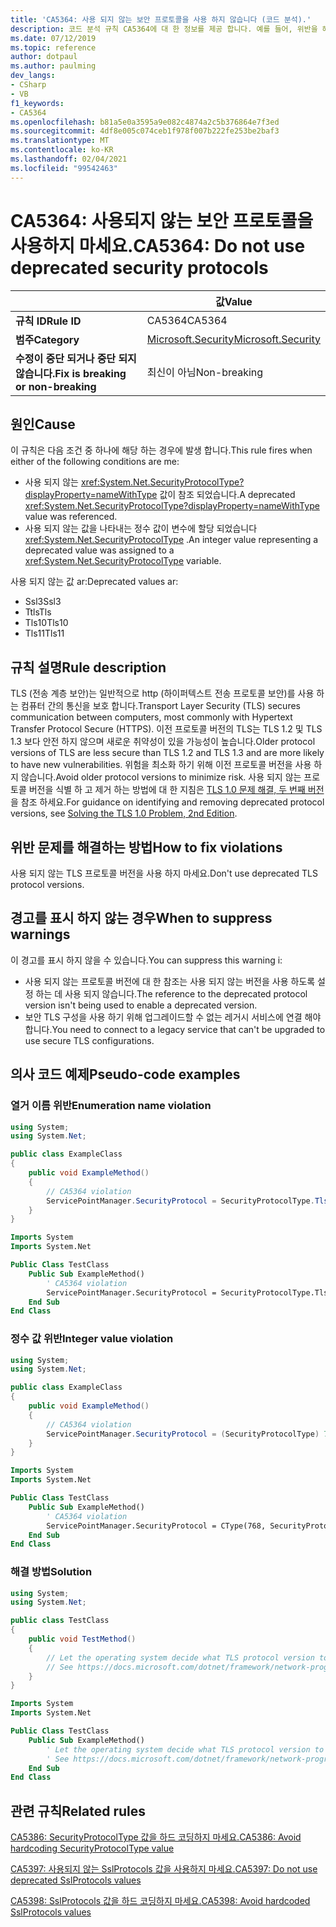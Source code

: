 ```yaml
---
title: 'CA5364: 사용 되지 않는 보안 프로토콜을 사용 하지 않습니다 (코드 분석).'
description: 코드 분석 규칙 CA5364에 대 한 정보를 제공 합니다. 예를 들어, 위반을 해결 하는 방법, 위반 하는 경우를 포함 합니다.
ms.date: 07/12/2019
ms.topic: reference
author: dotpaul
ms.author: paulming
dev_langs:
- CSharp
- VB
f1_keywords:
- CA5364
ms.openlocfilehash: b81a5e0a3595a9e082c4874a2c5b376864e7f3ed
ms.sourcegitcommit: 4df8e005c074ceb1f978f007b222fe253be2baf3
ms.translationtype: MT
ms.contentlocale: ko-KR
ms.lasthandoff: 02/04/2021
ms.locfileid: "99542463"
---
```

# <a name="ca5364-do-not-use-deprecated-security-protocols"></a><span data-ttu-id="83807-103">CA5364: 사용되지 않는 보안 프로토콜을 사용하지 마세요.</span><span class="sxs-lookup"><span data-stu-id="83807-103">CA5364: Do not use deprecated security protocols</span></span>

| | <span data-ttu-id="83807-104">값</span><span class="sxs-lookup"><span data-stu-id="83807-104">Value</span></span> |
|-|-|
| <span data-ttu-id="83807-105">**규칙 ID**</span><span class="sxs-lookup"><span data-stu-id="83807-105">**Rule ID**</span></span> |<span data-ttu-id="83807-106">CA5364</span><span class="sxs-lookup"><span data-stu-id="83807-106">CA5364</span></span>|
| <span data-ttu-id="83807-107">**범주**</span><span class="sxs-lookup"><span data-stu-id="83807-107">**Category**</span></span> |[<span data-ttu-id="83807-108">Microsoft.Security</span><span class="sxs-lookup"><span data-stu-id="83807-108">Microsoft.Security</span></span>](security-warnings.md)|
| <span data-ttu-id="83807-109">**수정이 중단 되거나 중단 되지 않습니다.**</span><span class="sxs-lookup"><span data-stu-id="83807-109">**Fix is breaking or non-breaking**</span></span> |<span data-ttu-id="83807-110">최신이 아님</span><span class="sxs-lookup"><span data-stu-id="83807-110">Non-breaking</span></span>|

## <a name="cause"></a><span data-ttu-id="83807-111">원인</span><span class="sxs-lookup"><span data-stu-id="83807-111">Cause</span></span>

<span data-ttu-id="83807-112">이 규칙은 다음 조건 중 하나에 해당 하는 경우에 발생 합니다.</span><span class="sxs-lookup"><span data-stu-id="83807-112">This rule fires when either of the following conditions are me:</span></span>

- <span data-ttu-id="83807-113">사용 되지 않는 <xref:System.Net.SecurityProtocolType?displayProperty=nameWithType> 값이 참조 되었습니다.</span><span class="sxs-lookup"><span data-stu-id="83807-113">A deprecated <xref:System.Net.SecurityProtocolType?displayProperty=nameWithType> value was referenced.</span></span>
- <span data-ttu-id="83807-114">사용 되지 않는 값을 나타내는 정수 값이 변수에 할당 되었습니다 <xref:System.Net.SecurityProtocolType> .</span><span class="sxs-lookup"><span data-stu-id="83807-114">An integer value representing a deprecated value was assigned to a <xref:System.Net.SecurityProtocolType> variable.</span></span>

<span data-ttu-id="83807-115">사용 되지 않는 값 ar:</span><span class="sxs-lookup"><span data-stu-id="83807-115">Deprecated values ar:</span></span>

- <span data-ttu-id="83807-116">Ssl3</span><span class="sxs-lookup"><span data-stu-id="83807-116">Ssl3</span></span>
- <span data-ttu-id="83807-117">Ttls</span><span class="sxs-lookup"><span data-stu-id="83807-117">Tls</span></span>
- <span data-ttu-id="83807-118">Tls10</span><span class="sxs-lookup"><span data-stu-id="83807-118">Tls10</span></span>
- <span data-ttu-id="83807-119">Tls11</span><span class="sxs-lookup"><span data-stu-id="83807-119">Tls11</span></span>

## <a name="rule-description"></a><span data-ttu-id="83807-120">규칙 설명</span><span class="sxs-lookup"><span data-stu-id="83807-120">Rule description</span></span>

<span data-ttu-id="83807-121">TLS (전송 계층 보안)는 일반적으로 http (하이퍼텍스트 전송 프로토콜 보안)를 사용 하는 컴퓨터 간의 통신을 보호 합니다.</span><span class="sxs-lookup"><span data-stu-id="83807-121">Transport Layer Security (TLS) secures communication between computers, most commonly with Hypertext Transfer Protocol Secure (HTTPS).</span></span> <span data-ttu-id="83807-122">이전 프로토콜 버전의 TLS는 TLS 1.2 및 TLS 1.3 보다 안전 하지 않으며 새로운 취약성이 있을 가능성이 높습니다.</span><span class="sxs-lookup"><span data-stu-id="83807-122">Older protocol versions of TLS are less secure than TLS 1.2 and TLS 1.3 and are more likely to have new vulnerabilities.</span></span> <span data-ttu-id="83807-123">위험을 최소화 하기 위해 이전 프로토콜 버전을 사용 하지 않습니다.</span><span class="sxs-lookup"><span data-stu-id="83807-123">Avoid older protocol versions to minimize risk.</span></span> <span data-ttu-id="83807-124">사용 되지 않는 프로토콜 버전을 식별 하 고 제거 하는 방법에 대 한 지침은 [TLS 1.0 문제 해결, 두 번째 버전](/security/solving-tls1-problem)을 참조 하세요.</span><span class="sxs-lookup"><span data-stu-id="83807-124">For guidance on identifying and removing deprecated protocol versions, see [Solving the TLS 1.0 Problem, 2nd Edition](/security/solving-tls1-problem).</span></span>

## <a name="how-to-fix-violations"></a><span data-ttu-id="83807-125">위반 문제를 해결하는 방법</span><span class="sxs-lookup"><span data-stu-id="83807-125">How to fix violations</span></span>

<span data-ttu-id="83807-126">사용 되지 않는 TLS 프로토콜 버전을 사용 하지 마세요.</span><span class="sxs-lookup"><span data-stu-id="83807-126">Don't use deprecated TLS protocol versions.</span></span>

## <a name="when-to-suppress-warnings"></a><span data-ttu-id="83807-127">경고를 표시 하지 않는 경우</span><span class="sxs-lookup"><span data-stu-id="83807-127">When to suppress warnings</span></span>

<span data-ttu-id="83807-128">이 경고를 표시 하지 않을 수 있습니다.</span><span class="sxs-lookup"><span data-stu-id="83807-128">You can suppress this warning i:</span></span>

- <span data-ttu-id="83807-129">사용 되지 않는 프로토콜 버전에 대 한 참조는 사용 되지 않는 버전을 사용 하도록 설정 하는 데 사용 되지 않습니다.</span><span class="sxs-lookup"><span data-stu-id="83807-129">The reference to the deprecated protocol version isn't being used to enable a deprecated version.</span></span>
- <span data-ttu-id="83807-130">보안 TLS 구성을 사용 하기 위해 업그레이드할 수 없는 레거시 서비스에 연결 해야 합니다.</span><span class="sxs-lookup"><span data-stu-id="83807-130">You need to connect to a legacy service that can't be upgraded to use secure TLS configurations.</span></span>

## <a name="pseudo-code-examples"></a><span data-ttu-id="83807-131">의사 코드 예제</span><span class="sxs-lookup"><span data-stu-id="83807-131">Pseudo-code examples</span></span>

### <a name="enumeration-name-violation"></a><span data-ttu-id="83807-132">열거 이름 위반</span><span class="sxs-lookup"><span data-stu-id="83807-132">Enumeration name violation</span></span>

```csharp
using System;
using System.Net;

public class ExampleClass
{
    public void ExampleMethod()
    {
        // CA5364 violation
        ServicePointManager.SecurityProtocol = SecurityProtocolType.Tls11 | SecurityProtocolType.Tls12;
    }
}
```

```vb
Imports System
Imports System.Net

Public Class TestClass
    Public Sub ExampleMethod()
        ' CA5364 violation
        ServicePointManager.SecurityProtocol = SecurityProtocolType.Tls11 Or SecurityProtocolType.Tls12
    End Sub
End Class
```

### <a name="integer-value-violation"></a><span data-ttu-id="83807-133">정수 값 위반</span><span class="sxs-lookup"><span data-stu-id="83807-133">Integer value violation</span></span>

```csharp
using System;
using System.Net;

public class ExampleClass
{
    public void ExampleMethod()
    {
        // CA5364 violation
        ServicePointManager.SecurityProtocol = (SecurityProtocolType) 768;    // TLS 1.1
    }
}
```

```vb
Imports System
Imports System.Net

Public Class TestClass
    Public Sub ExampleMethod()
        ' CA5364 violation
        ServicePointManager.SecurityProtocol = CType(768, SecurityProtocolType)   ' TLS 1.1
    End Sub
End Class
```

### <a name="solution"></a><span data-ttu-id="83807-134">해결 방법</span><span class="sxs-lookup"><span data-stu-id="83807-134">Solution</span></span>

```csharp
using System;
using System.Net;

public class TestClass
{
    public void TestMethod()
    {
        // Let the operating system decide what TLS protocol version to use.
        // See https://docs.microsoft.com/dotnet/framework/network-programming/tls
    }
}
```

```vb
Imports System
Imports System.Net

Public Class TestClass
    Public Sub ExampleMethod()
        ' Let the operating system decide what TLS protocol version to use.
        ' See https://docs.microsoft.com/dotnet/framework/network-programming/tls
    End Sub
End Class
```

## <a name="related-rules"></a><span data-ttu-id="83807-135">관련 규칙</span><span class="sxs-lookup"><span data-stu-id="83807-135">Related rules</span></span>

[<span data-ttu-id="83807-136">CA5386: SecurityProtocolType 값을 하드 코딩하지 마세요.</span><span class="sxs-lookup"><span data-stu-id="83807-136">CA5386: Avoid hardcoding SecurityProtocolType value</span></span>](ca5386.md)

[<span data-ttu-id="83807-137">CA5397: 사용되지 않는 SslProtocols 값을 사용하지 마세요.</span><span class="sxs-lookup"><span data-stu-id="83807-137">CA5397: Do not use deprecated SslProtocols values</span></span>](ca5397.md)

[<span data-ttu-id="83807-138">CA5398: SslProtocols 값을 하드 코딩하지 마세요.</span><span class="sxs-lookup"><span data-stu-id="83807-138">CA5398: Avoid hardcoded SslProtocols values</span></span>](ca5398.md)
